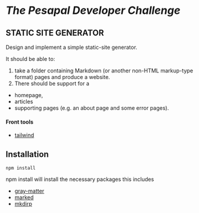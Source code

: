 # **_The Pesapal Developer Challenge_**

## **STATIC SITE GENERATOR**

Design and implement a simple static-site generator.

It should be able to:

1. take a folder containing Markdown (or another non-HTML markup-type format) pages and produce a website.
2. There should be support for a

- homepage,
- articles
- supporting pages (e.g. an about page and some error pages).

#### Front tools

- [tailwind](https://tailwindcss.com/)

## Installation

`npm install `

npm install will install the necessary packages this includes

- [gray-matter](https://www.npmjs.com/package/gray-matter-from-file?activeTab=readme)
- [marked](https://marked.js.org/)
- [mkdirp](https://www.npmjs.com/package/mkdirp)
